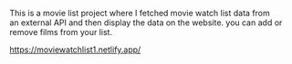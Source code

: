 This is a movie list project where I fetched movie watch list data from          
an external API and then display the data on the website. you can add or remove films from your list.                                                                                                       
 
https://moviewatchlist1.netlify.app/      

